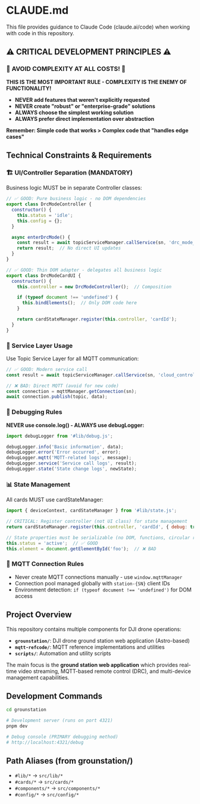 # CLAUDE.md

This file provides guidance to Claude Code (claude.ai/code) when working with code in this repository.

## ⚠️ CRITICAL DEVELOPMENT PRINCIPLES ⚠️

### 🚨 **AVOID COMPLEXITY AT ALL COSTS!** 🚨

**THIS IS THE MOST IMPORTANT RULE - COMPLEXITY IS THE ENEMY OF FUNCTIONALITY!**

- **NEVER add features that weren't explicitly requested**
- **NEVER create "robust" or "enterprise-grade" solutions**
- **ALWAYS choose the simplest working solution**
- **ALWAYS prefer direct implementation over abstraction**

**Remember: Simple code that works > Complex code that "handles edge cases"**

## Technical Constraints & Requirements

### 🏗️ UI/Controller Separation (MANDATORY)

Business logic MUST be in separate Controller classes:

```javascript
// ✅ GOOD: Pure business logic - no DOM dependencies
export class DrcModeController {
  constructor() {
    this.status = 'idle';
    this.config = {};
  }

  async enterDrcMode() {
    const result = await topicServiceManager.callService(sn, 'drc_mode_enter', this.config);
    return result;  // No direct UI updates
  }
}

// ✅ GOOD: Thin DOM adapter - delegates all business logic
export class DrcModeCardUI {
  constructor() {
    this.controller = new DrcModeController();  // Composition

    if (typeof document !== 'undefined') {
      this.bindElements();  // Only DOM code here
    }

    return cardStateManager.register(this.controller, 'cardId');
  }
}
```

### 🔧 Service Layer Usage

Use Topic Service Layer for all MQTT communication:

```javascript
// ✅ GOOD: Modern service call
const result = await topicServiceManager.callService(sn, 'cloud_control_auth', data);

// ❌ BAD: Direct MQTT (avoid for new code)
const connection = mqttManager.getConnection(sn);
await connection.publish(topic, data);
```

### 🐛 Debugging Rules

**NEVER use console.log() - ALWAYS use debugLogger:**

```javascript
import debugLogger from '#lib/debug.js';

debugLogger.info('Basic information', data);
debugLogger.error('Error occurred', error);
debugLogger.mqtt('MQTT-related logs', message);
debugLogger.service('Service call logs', result);
debugLogger.state('State change logs', newState);
```

### 📊 State Management

All cards MUST use cardStateManager:

```javascript
import { deviceContext, cardStateManager } from '#lib/state.js';

// CRITICAL: Register controller (not UI class) for state management
return cardStateManager.register(this.controller, 'cardId', { debug: true });

// State properties must be serializable (no DOM, functions, circular refs)
this.status = 'active';  // ✅ GOOD
this.element = document.getElementById('foo');  // ❌ BAD
```

### 🔌 MQTT Connection Rules

- Never create MQTT connections manually - use `window.mqttManager`
- Connection pool managed globally with `station-{SN}` client IDs
- Environment detection: `if (typeof document !== 'undefined')` for DOM access

## Project Overview

This repository contains multiple components for DJI drone operations:

- **`grounstation/`**: DJI drone ground station web application (Astro-based)
- **`mqtt-refcode/`**: MQTT reference implementations and utilities
- **`scripts/`**: Automation and utility scripts

The main focus is the **ground station web application** which provides real-time video streaming, MQTT-based remote control (DRC), and multi-device management capabilities.

## Development Commands

```bash
cd grounstation

# Development server (runs on port 4321)
pnpm dev

# Debug console (PRIMARY debugging method)
# http://localhost:4321/debug
```

## Path Aliases (from grounstation/)

- `#lib/*` → `src/lib/*`
- `#cards/*` → `src/cards/*`
- `#components/*` → `src/components/*`
- `#config/*` → `src/config/*`